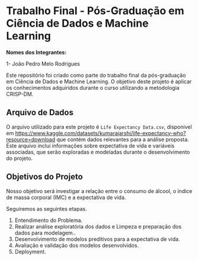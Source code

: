 # Trabalho Final - Pós-Graduação em Ciência de Dados e Machine Learning
**Nomes dos Integrantes:** 

1- João Pedro Melo Rodrigues


Este repositório foi criado como parte do trabalho final da pós-graduação em Ciência de Dados e Machine Learning. O objetivo deste projeto é aplicar os conhecimentos adquiridos durante o curso utilizando a metodologia CRISP-DM.

## Arquivo de Dados

O arquivo utilizado para este projeto é `Life Expectancy Data.csv`, disponivel em https://www.kaggle.com/datasets/kumarajarshi/life-expectancy-who?resource=download que contém dados relevantes para a análise proposta. Este arquivo inclui informações sobre expectativa de vida e variáveis associadas, que serão exploradas e modeladas durante o desenvolvimento do projeto.


## Objetivos do Projeto

Nosso objetivo será investigar a relação entre o consumo de álcool, o índice de massa corporal (IMC) e a expectativa de vida.

Seguiremos as seguintes etapas. 

1. Entendimento do Problema.
2. Realizar análise exploratória dos dados e Limpeza e preparação dos dados para modelagem..
3. Desenvolvimento de modelos preditivos para a expectativa de vida.
4. Avaliação e validação dos modelos desenvolvidos.
5. Deployment.



